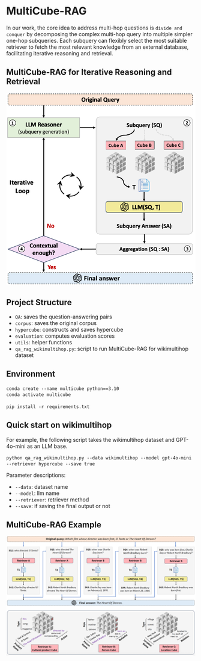 # MultiCube-RAG

In our work, the core idea to address multi-hop questions is `divide and conquer` by decomposing the complex multi-hop query into multiple simpler one-hop subqueries.
Each subquery can flexibly select the most suitable retriever to fetch the most relevant knowledge from an external database, facilitating iterative reasoning and retrieval. 

## MultiCube-RAG for Iterative Reasoning and Retrieval
<div align="left">
<img src="https://github.com/JimengShi/CubeRAG/blob/main/assets/iterative_multicube_rag.png" alt="iterative-multicube-rag" width="800"/> 
</div>


## Project Structure

- `QA`: saves the question-answering pairs
- `corpus`: saves the original corpus
- `hypercube`: constructs and saves hypercube
- `evaluation`: computes evaluation scores
- `utils`: helper functions
- `qa_rag_wikimultihop.py`: script to run MultiCube-RAG for wikimultihop dataset


## Environment
```
conda create --name multicube python==3.10
conda activate multicube

pip install -r requirements.txt
```

## Quick start on wikimultihop

For example, the following script takes the wikimultihop dataset and GPT-4o-mini as an LLM base.

```
python qa_rag_wikimultihop.py --data wikimultihop --model gpt-4o-mini --retriever hypercube --save true
```

Parameter descriptions:

- `--data`: dataset name
- `--model`: llm name
- `--retriever`: retriever method
- `--save`: if saving the final output or not

## MultiCube-RAG Example
<div align="left">
<img src="https://github.com/JimengShi/CubeRAG/blob/main/assets/multicube_example.png" alt="multicube-rag" width="1000"/> 
</div>


